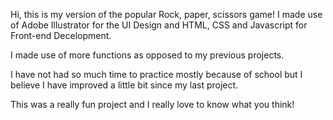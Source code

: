 Hi, this is my version of the popular Rock, paper, scissors game!
I made use of Adobe Illustrator for the UI Design and HTML, CSS
 and Javascript for Front-end Decelopment.

I made use of more functions as opposed to my previous projects.

I have not had so much time to practice mostly because of school but I believe
I have improved a little bit since my last project.

This was a really fun project and I really love to know what you think!
